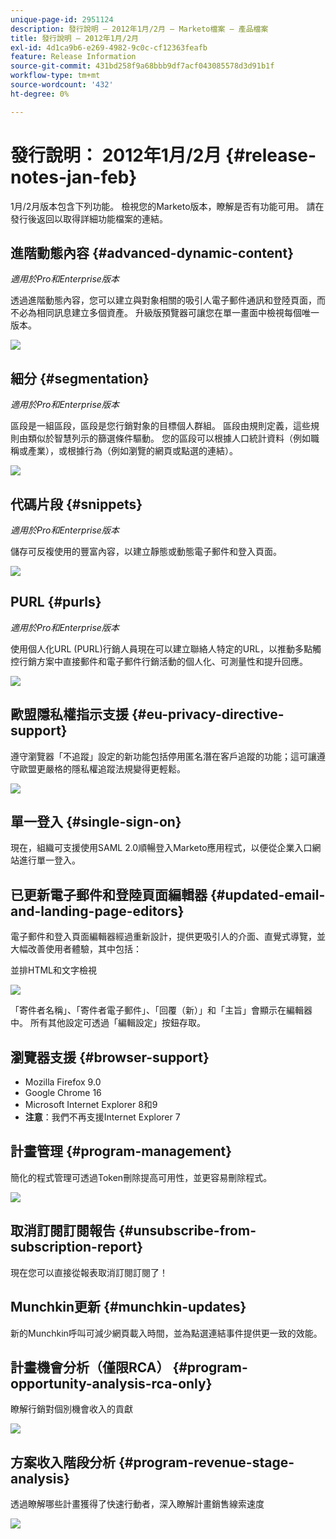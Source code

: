 ```yaml
---
unique-page-id: 2951124
description: 發行說明 — 2012年1月/2月 — Marketo檔案 — 產品檔案
title: 發行說明 — 2012年1月/2月
exl-id: 4d1ca9b6-e269-4982-9c0c-cf12363feafb
feature: Release Information
source-git-commit: 431bd258f9a68bbb9df7acf043085578d3d91b1f
workflow-type: tm+mt
source-wordcount: '432'
ht-degree: 0%

---
```


# 發行說明： 2012年1月/2月 {#release-notes-jan-feb}

1月/2月版本包含下列功能。 檢視您的Marketo版本，瞭解是否有功能可用。 請在發行後返回以取得詳細功能檔案的連結。

## 進階動態內容 {#advanced-dynamic-content}

_適用於Pro和Enterprise版本_

透過進階動態內容，您可以建立與對象相關的吸引人電子郵件通訊和登陸頁面，而不必為相同訊息建立多個資產。 升級版預覽器可讓您在單一畫面中檢視每個唯一版本。

![](assets/image2014-9-23-9-3a50-3a27.png)

## 細分  {#segmentation}

_適用於Pro和Enterprise版本_

區段是一組區段，區段是您行銷對象的目標個人群組。 區段由規則定義，這些規則由類似於智慧列示的篩選條件驅動。 您的區段可以根據人口統計資料（例如職稱或產業），或根據行為（例如瀏覽的網頁或點選的連結）。

![](assets/image2014-9-23-9-3a50-3a42.png)

## 代碼片段 {#snippets}

_適用於Pro和Enterprise版本_

儲存可反複使用的豐富內容，以建立靜態或動態電子郵件和登入頁面。

![](assets/image2014-9-23-9-3a50-3a58.png)

## PURL {#purls}

_適用於Pro和Enterprise版本_

使用個人化URL (PURL)行銷人員現在可以建立聯絡人特定的URL，以推動多點觸控行銷方案中直接郵件和電子郵件行銷活動的個人化、可測量性和提升回應。

![](assets/image2014-9-23-9-3a51-3a11.png)

## 歐盟隱私權指示支援 {#eu-privacy-directive-support}

遵守瀏覽器「不追蹤」設定的新功能包括停用匿名潛在客戶追蹤的功能；這可讓遵守歐盟更嚴格的隱私權追蹤法規變得更輕鬆。

![](assets/image2014-9-23-9-3a51-3a32.png)

## 單一登入 {#single-sign-on}

現在，組織可支援使用SAML 2.0順暢登入Marketo應用程式，以便從企業入口網站進行單一登入。

## 已更新電子郵件和登陸頁面編輯器 {#updated-email-and-landing-page-editors}

電子郵件和登入頁面編輯器經過重新設計，提供更吸引人的介面、直覺式導覽，並大幅改善使用者體驗，其中包括：

並排HTML和文字檢視

![](assets/image2014-9-23-9-3a51-3a54.png)

「寄件者名稱」、「寄件者電子郵件」、「回覆（新）」和「主旨」會顯示在編輯器中。 所有其他設定可透過「編輯設定」按鈕存取。

## 瀏覽器支援 {#browser-support}

* Mozilla Firefox 9.0
* Google Chrome 16
* Microsoft Internet Explorer 8和9
* **注意**：我們不再支援Internet Explorer 7

## 計畫管理 {#program-management}

簡化的程式管理可透過Token刪除提高可用性，並更容易刪除程式。

![](assets/image2014-9-23-9-3a52-3a11.png)

## 取消訂閱訂閱報告 {#unsubscribe-from-subscription-report}

現在您可以直接從報表取消訂閱訂閱了！

## Munchkin更新 {#munchkin-updates}

新的Munchkin呼叫可減少網頁載入時間，並為點選連結事件提供更一致的效能。

## 計畫機會分析（僅限RCA） {#program-opportunity-analysis-rca-only}

瞭解行銷對個別機會收入的貢獻

![](assets/image2014-9-23-9-3a52-3a30.png)

## 方案收入階段分析 {#program-revenue-stage-analysis}

透過瞭解哪些計畫獲得了快速行動者，深入瞭解計畫銷售線索速度

![](assets/image2014-9-23-9-3a52-3a47.png)
